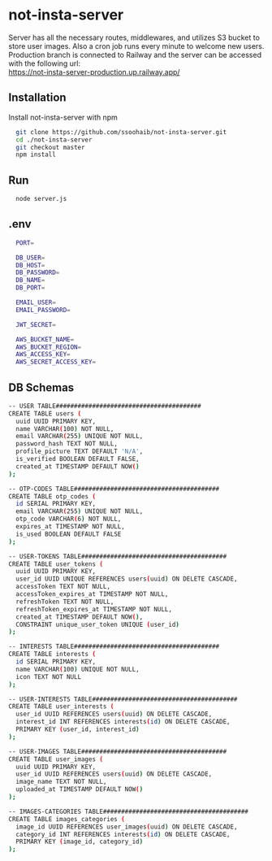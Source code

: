 # not-insta-server

Server has all the necessary routes, middlewares, and utilizes S3 bucket to store user images. Also a cron job runs every minute to welcome new users.
<br/>
Production branch is connected to Railway and the server can be accessed with the following url:
<br/>
https://not-insta-server-production.up.railway.app/

## Installation

Install not-insta-server with npm

```bash
  git clone https://github.com/ssoohaib/not-insta-server.git
  cd ./not-insta-server
  git checkout master
  npm install
```

## Run

```bash
  node server.js
```
    
## .env

```bash
  PORT=

  DB_USER=
  DB_HOST=
  DB_PASSWORD=
  DB_NAME=
  DB_PORT=

  EMAIL_USER=
  EMAIL_PASSWORD=

  JWT_SECRET=

  AWS_BUCKET_NAME=
  AWS_BUCKET_REGION=
  AWS_ACCESS_KEY=
  AWS_SECRET_ACCESS_KEY=
```
    
## DB Schemas

```bash
-- USER TABLE########################################
CREATE TABLE users (
  uuid UUID PRIMARY KEY,
  name VARCHAR(100) NOT NULL,
  email VARCHAR(255) UNIQUE NOT NULL,
  password_hash TEXT NOT NULL,
  profile_picture TEXT DEFAULT 'N/A',
  is_verified BOOLEAN DEFAULT FALSE,
  created_at TIMESTAMP DEFAULT NOW()
);

-- OTP-CODES TABLE########################################
CREATE TABLE otp_codes (
  id SERIAL PRIMARY KEY,
  email VARCHAR(255) UNIQUE NOT NULL,
  otp_code VARCHAR(6) NOT NULL,
  expires_at TIMESTAMP NOT NULL,
  is_used BOOLEAN DEFAULT FALSE
);

-- USER-TOKENS TABLE########################################
CREATE TABLE user_tokens (
  uuid UUID PRIMARY KEY,
  user_id UUID UNIQUE REFERENCES users(uuid) ON DELETE CASCADE,
  accessToken TEXT NOT NULL,
  accessToken_expires_at TIMESTAMP NOT NULL,
  refreshToken TEXT NOT NULL,
  refreshToken_expires_at TIMESTAMP NOT NULL,
  created_at TIMESTAMP DEFAULT NOW(),
  CONSTRAINT unique_user_token UNIQUE (user_id)
);

-- INTERESTS TABLE########################################
CREATE TABLE interests (
  id SERIAL PRIMARY KEY,
  name VARCHAR(100) UNIQUE NOT NULL,
  icon TEXT NOT NULL
);

-- USER-INTERESTS TABLE########################################
CREATE TABLE user_interests (
  user_id UUID REFERENCES users(uuid) ON DELETE CASCADE,
  interest_id INT REFERENCES interests(id) ON DELETE CASCADE,
  PRIMARY KEY (user_id, interest_id)
);

-- USER-IMAGES TABLE########################################
CREATE TABLE user_images (
  uuid UUID PRIMARY KEY,
  user_id UUID REFERENCES users(uuid) ON DELETE CASCADE,
  image_name TEXT NOT NULL,
  uploaded_at TIMESTAMP DEFAULT NOW()
);

-- IMAGES-CATEGORIES TABLE########################################
CREATE TABLE images_categories (
  image_id UUID REFERENCES user_images(uuid) ON DELETE CASCADE,
  category_id INT REFERENCES interests(id) ON DELETE CASCADE,
  PRIMARY KEY (image_id, category_id)
);

```
    
